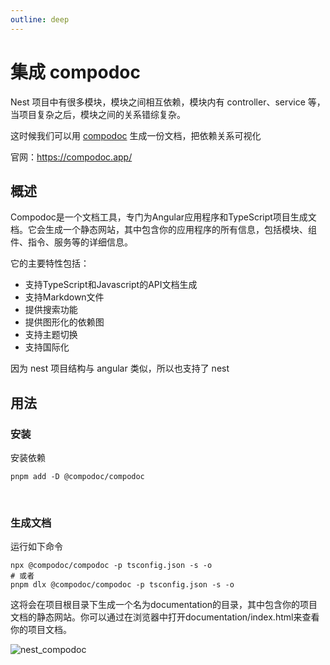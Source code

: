 ```yaml
---
outline: deep
---
```




# 集成 compodoc



Nest 项目中有很多模块，模块之间相互依赖，模块内有 controller、service 等，当项目复杂之后，模块之间的关系错综复杂。

这时候我们可以用 [compodoc](https://www.npmjs.com/package/@compodoc/compodoc) 生成一份文档，把依赖关系可视化

官网：https://compodoc.app/



## 概述

Compodoc是一个文档工具，专门为Angular应用程序和TypeScript项目生成文档。它会生成一个静态网站，其中包含你的应用程序的所有信息，包括模块、组件、指令、服务等的详细信息。

它的主要特性包括：

- 支持TypeScript和Javascript的API文档生成
- 支持Markdown文件
- 提供搜索功能
- 提供图形化的依赖图
- 支持主题切换
- 支持国际化

因为 nest 项目结构与 angular 类似，所以也支持了 nest



## 用法

### 安装

安装依赖

```shell
pnpm add -D @compodoc/compodoc
```

<br/>

### 生成文档

运行如下命令

```shell
npx @compodoc/compodoc -p tsconfig.json -s -o
# 或者
pnpm dlx @compodoc/compodoc -p tsconfig.json -s -o
```

这将会在项目根目录下生成一个名为documentation的目录，其中包含你的项目文档的静态网站。你可以通过在浏览器中打开documentation/index.html来查看你的项目文档。

![nest_compodoc](../../images/nest/compodoc.png)
